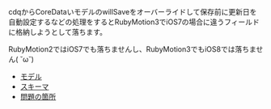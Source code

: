 cdqからCoreDataいモデルのwillSaveをオーバーライドして保存前に更新日を自動設定するなどの処理をするとRubyMotion3でiOS7の場合に違うフィールドに格納しようとして落ちます。

RubyMotion2ではiOS7でも落ちませんし、RubyMotion3でもiOS8では落ちません( ˘ω˘)

- [モデル](https://github.com/iwazer/crash-willSave-with-ios7/blob/master/app/models/foo.rb)
- [スキーマ](https://github.com/iwazer/crash-willSave-with-ios7/blob/master/schemas/0001_initial.rb)
- [問題の箇所](https://github.com/iwazer/crash-willSave-with-ios7/blob/master/app/app_delegate.rb#L8)
